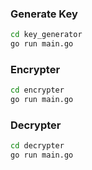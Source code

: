 <h3>Generate Key</h3>

```bash
cd key_generator
go run main.go
```

<h3>Encrypter</h3>

```bash
cd encrypter
go run main.go
```

<h3>Decrypter</h3>

```bash
cd decrypter
go run main.go
```
